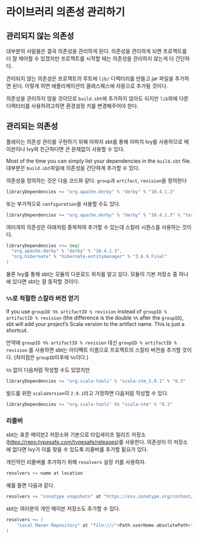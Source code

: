 <!--- Copyright (C) 2009-2015 Typesafe Inc. <http://www.typesafe.com> -->
# 라이브러리 의존성 관리하기

## 관리되지 않는 의존성

대부분의 사람들은 결국 의존성을 관리하게 된다. 의존성을 관리하게 되면 프로젝트를 더 잘 제어할 수 있겠지만 프로젝트를 시작할 때는 의존성을 관리하지 않는게 더 간단하다.

관리되지 않는 의존성은 프로젝트의 루트에 `lib/` 디렉터리를 만들고 jar 파일을 추가하면 된다. 이렇게 하면 애플리케이션의 클래스패스에 자동으로 추가될 것이다. 

의존성을 관리하지 않을 것이므로 `build.sbt`에 추가하지 않아도 되지만 `lib`외에 다른 디렉터리를 사용하려고하면 환경설정 키를 변경해주어야 한다.

## 관리되는 의존성

플레이는 의존성 관리를 구현하기 위해 아파치 sbt를 통해 아파치 Ivy를 사용하므로 메이븐이나 Ivy와 친근하다면 큰 문제없이 사용할 수 있다.

Most of the time you can simply list your dependencies in the `build.sbt` file. 
대부분은 `build.sbt`파일에 의존성을 간단하게 추가할 수 있다.

의존성을 정의하는 것은 다음 코드와 같다. `group`과 `artifact`, `revision`을 정의한다

```scala
libraryDependencies += "org.apache.derby" % "derby" % "10.4.1.3"
```

또는 부가적으로 `configuration`을 사용할 수도 있다.

```scala
libraryDependencies += "org.apache.derby" % "derby" % "10.4.1.3" % "test"
```

여러개의 의존성은 아래처럼 중복하여 추가할 수 있는데 스칼라 시퀀스를 사용하는 것이다.

```scala
libraryDependencies ++= Seq(
  "org.apache.derby" % "derby" % "10.4.1.3",
  "org.hibernate" % "hibernate-entitymanager" % "3.6.9.Final"
)
```

물론 Ivy를 통해 sbt는 모듈의 다운로드 위치를 알고 있다. 모듈이 기본 저장소 중 하나에 있다면 sbt는 잘 동작할 것이다.

### `%%`로 적절한 스칼라 버전 얻기

If you use `groupID %% artifactID % revision` instead of `groupID % artifactID % revision` (the difference is the double `%%` after the `groupID`), sbt will add your project’s Scala version to the artifact name. This is just a shortcut. 

만약에 `groupID %% artifactID % revision` 대신 `groupID % artifactID % revision` 를 사용하면 sbt는 아티펙트 이름으로 프로젝트의 스칼라 버전을 추가할 것이다. (차이점은 `groupID`이후에 `%%`이다.)

`%%` 없이 다음처럼 작성할 수도 있었지만

```scala
libraryDependencies += "org.scala-tools" % "scala-stm_2.9.1" % "0.3"
```

빌드를 위한 `scalaVersion`이 `2.9.1`라고 가정하면 다음처럼 작성할 수 있다.

```scala
libraryDependencies += "org.scala-tools" %% "scala-stm" % "0.3"
```

### 리졸버

sbt는 표준 메이븐2 저장소와 기본으로 타입세이프 릴리즈 저장소(<https://repo.typesafe.com/typesafe/releases>)를 사용한다. 의존성이 이 저장소에 없다면 Ivy가 이를 찾을 수 있도록 리졸버를 추가할 필요가 있다.

개인적인 리졸버를 추가하기 위해 `resolvers` 설정 키를 사용하자.

```scala
resolvers += name at location
```

예를 들면 다음과 같다.

```scala
resolvers += "sonatype snapshots" at "https://oss.sonatype.org/content/repositories/snapshots/"
```

sbt는 여러분의 개인 메이븐 저장소도 추가할 수 있다.


```scala
resolvers += (
    "Local Maven Repository" at "file:///"+Path.userHome.absolutePath+"/.m2/repository"
)
```


